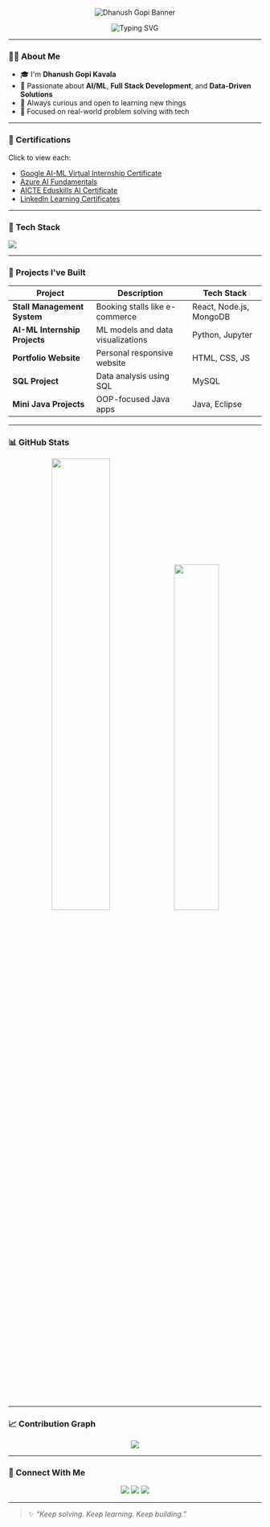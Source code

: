 <!-- Banner -->
<p align="center">
  <img src="https://capsule-render.vercel.app/api?type=waving&color=0f62fe&height=250&section=header&text=Dhanush%20Gopi%20Kavala&fontSize=45&fontColor=ffffff&animation=fadeIn" alt="Dhanush Gopi Banner"/>
</p>

<!-- Typing SVG -->
<p align="center">
  <img src="https://readme-typing-svg.herokuapp.com?font=Fira+Code&duration=3000&pause=1000&center=true&vCenter=true&color=00C9FF&width=600&lines=Aspiring+Software+Developer;AI+%7C+ML+%7C+Web+%7C+Data+Driven+Projects;Always+Learning+%F0%9F%93%9A" alt="Typing SVG" />
</p>

---

### 👨‍💻 About Me

- 🎓 I'm **Dhanush Gopi Kavala**
- 🧠 Passionate about **AI/ML**, **Full Stack Development**, and **Data-Driven Solutions**
- 🌱 Always curious and open to learning new things
- 🎯 Focused on real-world problem solving with tech

---

### 📜 Certifications

Click to view each:

- [Google AI-ML Virtual Internship Certificate](https://github.com/dhanushgopi2456/My_Certifications/blob/main/Google%20AI%20Virtual%20Internship%20Certificate.jpg)
- [Azure AI Fundamentals](https://github.com/dhanushgopi2456/My_Certifications/blob/main/Azure%20AI%20Fundamentals.jpg)
- [AICTE Eduskills AI Certificate](https://github.com/dhanushgopi2456/My_Certifications/blob/main/AICTE%20AI%20Certificate.jpg)
- [LinkedIn Learning Certificates](https://github.com/dhanushgopi2456/My_Certifications)

---

### 🧰 Tech Stack

<p align="left">
  <img src="https://skillicons.dev/icons?i=python,java,javascript,html,css,react,nodejs,express,mongodb,git,github,vscode,linux" />
</p>

---

### 🧪 Projects I've Built

| Project        | Description | Tech Stack |
|----------------|-------------|------------|
| **Stall Management System** | Booking stalls like e-commerce | React, Node.js, MongoDB |
| **AI-ML Internship Projects** | ML models and data visualizations | Python, Jupyter |
| **Portfolio Website** | Personal responsive website | HTML, CSS, JS |
| **SQL Project** | Data analysis using SQL | MySQL |
| **Mini Java Projects** | OOP-focused Java apps | Java, Eclipse |

---

### 📊 GitHub Stats

<p align="center">
  <img src="https://github-readme-stats.vercel.app/api?username=dhanushgopi2456&show_icons=true&theme=react&hide_border=true" width="48%"/>
  <img src="https://github-readme-stats.vercel.app/api/top-langs/?username=dhanushgopi2456&layout=compact&theme=react&hide_border=true" width="42%"/>
</p>

---

### 📈 Contribution Graph

<p align="center">
  <img src="https://github-readme-activity-graph.cyclic.app/graph?username=dhanushgopi2456&theme=react-dark&hide_border=true" />
</p>

---

### 🤝 Connect With Me

<p align="center">
  <a href="mailto:dhanushgopi2456@gmail.com"><img src="https://img.shields.io/badge/Gmail-%23EA4335.svg?&style=for-the-badge&logo=gmail&logoColor=white"/></a>
  <a href="https://www.linkedin.com/in/dhanushgopi2456/"><img src="https://img.shields.io/badge/LinkedIn-%230077B5.svg?&style=for-the-badge&logo=linkedin&logoColor=white"/></a>
  <a href="https://github.com/dhanushgopi2456"><img src="https://img.shields.io/badge/GitHub-%2312100E.svg?&style=for-the-badge&logo=github&logoColor=white"/></a>
</p>

---

> ✨ *“Keep solving. Keep learning. Keep building.”*
